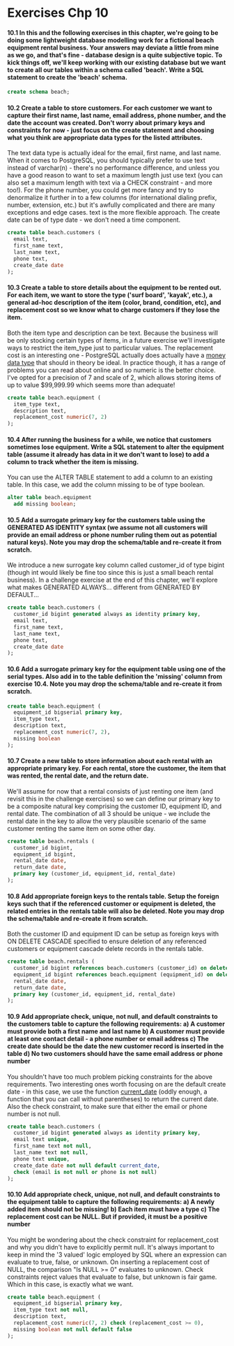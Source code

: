 # Exercises Chp 10

#### 10.1 In this and the following exercises in this chapter, we're going to be doing some lightweight database modelling work for a fictional beach equipment rental business. Your answers may deviate a little from mine as we go, and that's fine - database design is a quite subjective topic. To kick things off, we'll keep working with our existing database but we want to create all our tables within a schema called 'beach'. Write a SQL statement to create the 'beach' schema.

```sql
create schema beach;
```

#### 10.2 Create a table to store customers. For each customer we want to capture their first name, last name, email address, phone number, and the date the account was created. Don't worry about primary keys and constraints for now - just focus on the create statement and choosing what you think are appropriate data types for the listed attributes.

The text data type is actually ideal for the email, first name, and last name. When it comes to PostgreSQL, you should typically prefer to use text instead of varchar(n) - there's no performance difference, and unless you have a good reason to want to set a maximum length just use text (you can also set a maximum length with text via a CHECK constraint - and more too!). For the phone number, you could get more fancy and try to denormalize it further in to a few columns (for international dialing prefix, number, extension, etc.) but it's awfully complicated and there are many exceptions and edge cases. text is the more flexible approach. The create date can be of type date - we don't need a time component. 

```sql
create table beach.customers (
  email text,
  first_name text,
  last_name text,
  phone text,
  create_date date
);
```

#### 10.3 Create a table to store details about the equipment to be rented out. For each item, we want to store the type ('surf board', 'kayak', etc.), a general ad-hoc description of the item (color, brand, condition, etc), and replacement cost so we know what to charge customers if they lose the item.

Both the item type and description can be text. Because the business will be only stocking certain types of items, in a future exercise we'll investigate ways to restrict the item_type just to particular values. The replacement cost is an interesting one - PostgreSQL actually does actually have a [money data type](https://www.postgresql.org/docs/current/datatype-money.html) that should in theory be ideal. In practice though, it has a range of problems you can read about online and so numeric is the better choice. I've opted for a precision of 7 and scale of 2, which allows storing items of up to value $99,999.99 which seems more than adequate! 

```sql
create table beach.equipment (
  item_type text,
  description text,
  replacement_cost numeric(7, 2)
);
```

#### 10.4 After running the business for a while, we notice that customers sometimes lose equipment. Write a SQL statement to alter the equipment table (assume it already has data in it we don't want to lose) to add a column to track whether the item is missing.

You can use the ALTER TABLE statement to add a column to an existing table. In this case, we add the column missing to be of type boolean. 

```sql
alter table beach.equipment
  add missing boolean;
```

#### 10.5 Add a surrogate primary key for the customers table using the GENERATED AS IDENTITY syntax (we assume not all customers will provide an email address or phone number ruling them out as potential natural keys). Note you may drop the schema/table and re-create it from scratch.

We introduce a new surrogate key column called customer_id of type bigint (though int would likely be fine too since this is just a small beach rental business). In a challenge exercise at the end of this chapter, we'll explore what makes GENERATED ALWAYS... different from GENERATED BY DEFAULT... 

```sql
create table beach.customers (
  customer_id bigint generated always as identity primary key,
  email text,
  first_name text,
  last_name text,
  phone text,
  create_date date
);
```

#### 10.6 Add a surrogate primary key for the equipment table using one of the serial types. Also add in to the table definition the 'missing' column from exercise 10.4. Note you may drop the schema/table and re-create it from scratch.

```sql
create table beach.equipment (
  equipment_id bigserial primary key,
  item_type text,
  description text,
  replacement_cost numeric(7, 2),
  missing boolean
);
```

#### 10.7 Create a new table to store information about each rental with an appropriate primary key. For each rental, store the customer, the item that was rented, the rental date, and the return date.

We'll assume for now that a rental consists of just renting one item (and revisit this in the challenge exercises) so we can define our primary key to be a composite natural key comprising the customer ID, equipment ID, and rental date. The combination of all 3 should be unique - we include the rental date in the key to allow the very plausible scenario of the same customer renting the same item on some other day. 

```sql
create table beach.rentals (
  customer_id bigint,
  equipment_id bigint,
  rental_date date,
  return_date date,
  primary key (customer_id, equipment_id, rental_date)
);
```

#### 10.8 Add appropriate foreign keys to the rentals table. Setup the foreign keys such that if the referenced customer or equipment is deleted, the related entries in the rentals table will also be deleted. Note you may drop the schema/table and re-create it from scratch.

Both the customer ID and equipment ID can be setup as foreign keys with ON DELETE CASCADE specified to ensure deletion of any referenced customers or equipment cascade delete records in the rentals table. 

```sql
create table beach.rentals (
  customer_id bigint references beach.customers (customer_id) on delete cascade,
  equipment_id bigint references beach.equipment (equipment_id) on delete cascade,
  rental_date date,
  return_date date,
  primary key (customer_id, equipment_id, rental_date)
);
```

#### 10.9 Add appropriate check, unique, not null, and default constraints to the customers table to capture the following requirements: a) A customer must provide both a first name and last name b) A customer must provide at least one contact detail - a phone number or email address c) The create date should be the date the new customer record is inserted in the table d) No two customers should have the same email address or phone number

You shouldn't have too much problem picking constraints for the above requirements. Two interesting ones worth focusing on are the default create date - in this case, we use the function [current_date](https://www.postgresql.org/docs/current/functions-datetime.html#FUNCTIONS-DATETIME-CURRENT) (oddly enough, a function that you can call without parentheses) to return the current date. Also the check constraint, to make sure that either the email or phone number is not null. 

```sql
create table beach.customers (
  customer_id bigint generated always as identity primary key,
  email text unique,
  first_name text not null,
  last_name text not null,
  phone text unique,
  create_date date not null default current_date,
  check (email is not null or phone is not null)
);
```

#### 10.10 Add appropriate check, unique, not null, and default constraints to the equipment table to capture the following requirements: a) A newly added item should not be missing! b) Each item must have a type c) The replacement cost can be NULL. But if provided, it must be a positive number

You might be wondering about the check constraint for replacement_cost and why you didn't have to explicitly permit null. It's always important to keep in mind the '3 valued' logic employed by SQL where an expression can evaluate to true, false, or unknown. On inserting a replacement cost of NULL, the comparison "Is NULL >= 0" evaluates to unknown. Check constraints reject values that evaluate to false, but unknown is fair game. Which in this case, is exactly what we want.

```sql
create table beach.equipment (
  equipment_id bigserial primary key,
  item_type text not null,
  description text,
  replacement_cost numeric(7, 2) check (replacement_cost >= 0),
  missing boolean not null default false
);
```

#### 

```sql

```

#### 

```sql

```

#### 

```sql

```

#### 

```sql

```
